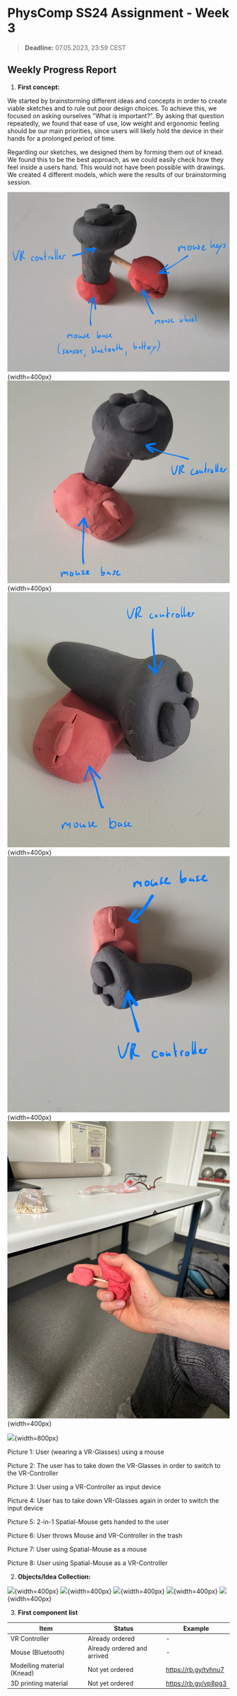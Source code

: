# PhysComp SS24 Assignment - Week 3

> **Deadline:** 07.05.2023, 23:59 CEST

## Weekly Progress Report

1. **First concept:** 

We started by brainstorming different ideas and concepts in order to create viable sketches and to rule out poor design choices. To achieve this, we focused on asking ourselves "What is important?". By asking that question repeatedly, we found that ease of use, low weight and ergonomic feeling should be our main priorities, since users will likely hold the device in their hands for a prolonged period of time.

Regarding our sketches, we designed them by forming them out of knead. We found this to be the best approach, as we could easily check how they feel inside a users hand.  This would not have been possible with drawings. We created 4 different models, which were the results of our brainstorming session.

![](./Figures/Model01.jpeg){width=400px}
![](./Figures/Model03.jpeg){width=400px}
![](./Figures/Model02.jpeg){width=400px}
![](./Figures/Model04.jpeg){width=400px}
![](./Figures/BigModel01.jpeg){width=400px}


![](./Figures/Storyboard.jpg){width=800px}

Picture 1: User (wearing a VR-Glasses) using a mouse

Picture 2: The user has to take down the VR-Glasses in order to switch to the VR-Controller

Picture 3: User using a VR-Controller as input device

Picture 4: User has to take down VR-Glasses again in order to switch the input device

Picture 5: 2-in-1 Spatial-Mouse gets handed to the user

Picture 6: User throws Mouse and VR-Controller in the trash

Picture 7: User using Spatial-Mouse as a mouse

Picture 8: User using Spatial-Mouse as a VR-Controller

2. **Objects/Idea Collection:** 


![](./Figures/usingController.jpeg){width=400px}
![](./Figures/usingMouse.jpeg){width=400px}
![](./Figures/verticalMouse.jpeg){width=400px}
![](./Figures/vrglasscontrollermouse.jpeg){width=400px}
![](./Figures/controlOnMouse.jpeg){width=400px}


3. **First component list** 


| Item                   | Status             | Example |
|------------------------|--------------------|-----------|
| VR Controller          | Already ordered    | - |
| Mouse (Bluetooth)      | Already ordered and arrived | - |
| Modelling material (Knead) | Not yet ordered | https://rb.gy/tvhnu7 |
| 3D printing material   | Not yet ordered   | https://rb.gy/vp8pg3 |



